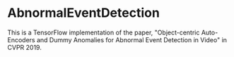 # AbnormalEventDetection
This is a TensorFlow implementation of the paper, "Object-centric Auto-Encoders and Dummy Anomalies for Abnormal Event Detection in Video" in CVPR 2019.
